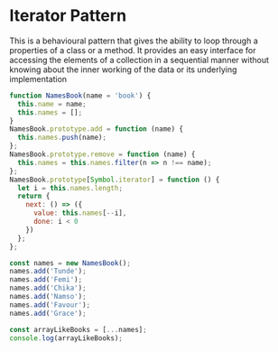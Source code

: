 # Iterator Pattern

This is a behavioural pattern that gives the ability to loop through a properties of a class or a method. It provides an easy interface for accessing the 
elements of a collection in a sequential manner without knowing about the inner working of the data or its underlying implementation

```js
function NamesBook(name = 'book') {
  this.name = name;
  this.names = [];
}
NamesBook.prototype.add = function (name) {
  this.names.push(name);
};
NamesBook.prototype.remove = function (name) {
  this.names = this.names.filter(n => n !== name);
};
NamesBook.prototype[Symbol.iterator] = function () {
  let i = this.names.length;
  return {
    next: () => ({
      value: this.names[--i],
      done: i < 0
    })
  };
};

const names = new NamesBook();
names.add('Tunde');
names.add('Femi');
names.add('Chika');
names.add('Namso');
names.add('Favour');
names.add('Grace');

const arrayLikeBooks = [...names];
console.log(arrayLikeBooks);
```